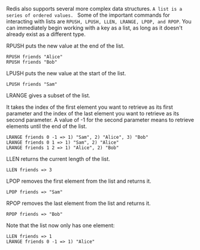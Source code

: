Redis also supports several more complex data structures. 
`A list is a series of ordered values. `
Some of the important commands for interacting with lists are `RPUSH, LPUSH, LLEN, LRANGE, LPOP, and RPOP`. 
You can immediately begin working with a key as a list, as long as it doesn't already exist as a different type.

RPUSH puts the new value at the end of the list.

	RPUSH friends "Alice"
    RPUSH friends "Bob"
	
	
LPUSH puts the new value at the start of the list.

    LPUSH friends "Sam"


LRANGE gives a subset of the list. 

It takes the index of the first element you want to retrieve as its first parameter and the index of the last element you want to retrieve as its second parameter. 
A value of -1 for the second parameter means to retrieve elements until the end of the list.


    LRANGE friends 0 -1 => 1) "Sam", 2) "Alice", 3) "Bob"
    LRANGE friends 0 1 => 1) "Sam", 2) "Alice"
    LRANGE friends 1 2 => 1) "Alice", 2) "Bob"
	
	

LLEN returns the current length of the list.

    LLEN friends => 3

LPOP removes the first element from the list and returns it.

    LPOP friends => "Sam"

RPOP removes the last element from the list and returns it.

    RPOP friends => "Bob"

Note that the list now only has one element:

    LLEN friends => 1
    LRANGE friends 0 -1 => 1) "Alice"

